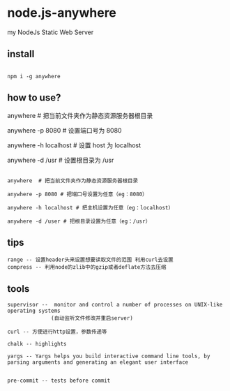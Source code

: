 # node.js-anywhere

my NodeJs Static Web Server

## install

```

npm i -g anywhere
```

## how to use?

anywhere # 把当前文件夹作为静态资源服务器根目录

anywhere -p 8080 # 设置端口号为 8080

anywhere -h localhost # 设置 host 为 localhost

anywhere -d /usr # 设置根目录为 /usr

```

anywhere  # 把当前文件夹作为静态资源服务器根目录

anywhere -p 8080 # 把端口号设置为任意（eg：8080）

anywhere -h localhost # 把主机设置为任意（eg：localhost）

anywhere -d /user # 把根目录设置为任意（eg：/usr）

```

## tips

```
range -- 设置header头来设置想要读取文件的范围 利用curl去设置
compress -- 利用node的zlib中的gzip或者deflate方法去压缩

```

## tools

```
supervisor --  monitor and control a number of processes on UNIX-like operating systems
              (自动监听文件修改并重启server)

curl -- 方便进行http设置，参数传递等

chalk -- highlights

yargs -- Yargs helps you build interactive command line tools, by parsing arguments and generating an elegant user interface


pre-commit -- tests before commit
```
